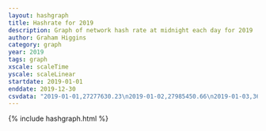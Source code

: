 ```yaml
---
layout: hashgraph
title: Hashrate for 2019
description: Graph of network hash rate at midnight each day for 2019
author: Graham Higgins
category: graph
year: 2019
tags: graph
xscale: scaleTime
yscale: scaleLinear
startdate: 2019-01-01
enddate: 2019-12-30
csvdata: "2019-01-01,27277630.23\n2019-01-02,27985450.66\n2019-01-03,36602247.08\n2019-01-04,34330994.60\n2019-01-05,29980549.33\n2019-01-06,33581900.49\n2019-01-07,35090725.06\n2019-01-08,52024552.72\n2019-01-09,26545987.64\n2019-01-10,29057523.96\n2019-01-11,29016975.39\n2019-01-12,21252888.46\n2019-01-13,25866074.35\n2019-01-14,26741994.99\n2019-01-15,29038777.23\n2019-01-16,25897787.49\n2019-01-17,31902399.08\n2019-01-18,22982597.49\n2019-01-19,25826881.33\n2019-01-20,22319968.11\n2019-01-21,22610844.02\n2019-01-22,15547199.80\n2019-01-23,15964926.97\n2019-01-24,16582903.38\n2019-01-25,13685727.42\n2019-01-26,24882874.54\n2019-01-27,26682229.36\n2019-01-28,21918222.77\n2019-01-29,27802387.31\n2019-01-30,22994183.77\n2019-01-31,22985168.93\n2019-02-01,23763349.15\n2019-02-02,22490623.61\n2019-02-03,23434211.89\n2019-02-04,22818245.64\n2019-02-05,27350521.10\n2019-02-06,24118830.86\n2019-02-07,30952381.17\n2019-02-08,34076571.28\n2019-02-09,26268404.07\n2019-02-10,28873080.30\n2019-02-11,30116895.73\n2019-02-12,24528805.47\n2019-02-13,27420178.97\n2019-02-14,27307607.09\n2019-02-15,32713183.66\n2019-02-16,25301890.73\n2019-02-17,29424122.96\n2019-02-18,29314072.58\n2019-02-19,27517077.80\n2019-02-20,22253722.65\n2019-02-21,20861147.98\n2019-02-22,25398516.47\n2019-02-23,28289856.51\n2019-02-24,26578528.73\n2019-02-25,25653601.04\n2019-02-26,23383532.91\n2019-02-27,29337661.46\n2019-02-28,25221974.16\n2019-03-01,25683628.09\n2019-03-02,25698431.63\n2019-03-03,26485721.92\n2019-03-04,35238404.95\n2019-03-05,25755240.84\n2019-03-06,23439027.81\n2019-03-07,28090336.33\n2019-03-08,30613920.79\n2019-03-09,21804716.21\n2019-03-10,23026830.15\n2019-03-11,24396267.11\n2019-03-12,20618475.85\n2019-03-13,23357577.09\n2019-03-14,23597432.32\n2019-03-15,22618686.67\n2019-03-16,18543171.29\n2019-03-17,21356869.19\n2019-03-18,25590127.59\n2019-03-19,26220574.39\n2019-03-20,21011696.99\n2019-03-21,30425688.87\n2019-03-22,19937070.57\n2019-03-23,19392276.35\n2019-03-24,20713266.19\n2019-03-25,25101976.14\n2019-03-26,24820835.23\n2019-03-27,23154739.08\n2019-03-28,23082063.95\n2019-03-29,19565501.06\n2019-03-30,23627275.87\n2019-03-31,24523442.66\n2019-04-01,22119052.73\n2019-04-02,24991582.78\n2019-04-03,21435059.10\n2019-04-04,23616363.50\n2019-04-05,18214085.10\n2019-04-06,31027144.17\n2019-04-07,25485383.18\n2019-04-08,25429314.80\n2019-04-09,27589645.18\n2019-04-10,25804504.71\n2019-04-11,21896886.58\n2019-04-12,23060969.49\n2019-04-13,23088108.81\n2019-04-14,31520006.73\n2019-04-15,20391141.37\n2019-04-16,22834039.79\n2019-04-17,27082001.45\n2019-04-18,26461821.20\n2019-04-19,27648287.80\n2019-04-20,25147713.47\n2019-04-21,17765938.94\n2019-04-22,18417215.75\n2019-04-23,21293045.90\n2019-04-24,21192368.69\n2019-04-25,22875752.83\n2019-04-26,20547541.36\n2019-04-27,19998148.72\n2019-04-28,20651561.99\n2019-04-29,19643566.75\n2019-04-30,21280005.45\n2019-05-01,21405313.20\n2019-05-02,20537584.53\n2019-05-03,17989287.56\n2019-05-04,21897459.86\n2019-05-05,23061907.96\n2019-05-06,21332989.68\n2019-05-07,25618095.57\n2019-05-08,20877672.02\n2019-05-09,22145295.00\n2019-05-10,22905932.51\n2019-05-11,20295518.04\n2019-05-12,15578783.93\n2019-05-13,14619659.32\n2019-05-14,20730959.66\n2019-05-15,20859716.14\n2019-05-16,18585451.99\n2019-05-17,18028215.72\n2019-05-18,11743012.13\n2019-05-19,9289927.78\n2019-05-20,12662942.77\n2019-05-21,14864835.79\n2019-05-22,19551863.32\n2019-05-23,13196241.56\n2019-05-24,14578717.18\n2019-05-25,16872782.80\n2019-05-26,17790325.56\n2019-05-27,15171856.56\n2019-05-28,15804606.34\n2019-05-29,11548695.40\n2019-05-30,19121096.33\n2019-05-31,11651275.44\n2019-06-01,13587314.59\n2019-06-02,16581768.65\n2019-06-03,12132240.16\n2019-06-04,18163144.24\n2019-06-05,12626386.40\n2019-06-06,20167113.65\n2019-06-07,24329348.51\n2019-06-08,15514547.50\n2019-06-09,14489190.93\n2019-06-10,11026161.29\n2019-06-11,16126035.81\n2019-06-12,21048216.21\n2019-06-13,21111859.19\n2019-06-14,15912755.15\n2019-06-15,11047244.66\n2019-06-16,14074742.41\n2019-06-17,17894739.25\n2019-06-18,22107904.78\n2019-06-19,19305612.42\n2019-06-20,19601611.13\n2019-06-21,19698715.32\n2019-06-22,11980753.63\n2019-06-23,4303901.50\n2019-06-24,5244518.59\n2019-06-25,18110425.87\n2019-06-26,21571855.25\n2019-06-27,24616008.77\n2019-06-28,23450959.06\n2019-06-29,24461728.42\n2019-06-30,18855714.29\n2019-07-01,24410408.65\n2019-07-02,22644392.33\n2019-07-03,13787846.60\n2019-07-04,11188754.65\n2019-07-05,13551320.26\n2019-07-06,19316645.57\n2019-07-07,22169242.41\n2019-07-08,21432640.49\n2019-07-09,13790007.37\n2019-07-10,12493069.65\n2019-07-11,14572669.92\n2019-07-12,16445709.94\n2019-07-13,17055620.98\n2019-07-14,16336021.28\n2019-07-15,15501957.83\n2019-07-16,16565873.70\n2019-07-17,15316176.19\n2019-07-18,14003977.78\n2019-07-19,13067602.24\n2019-07-20,15701866.13\n2019-07-21,17903507.34\n2019-07-22,17390580.84\n2019-07-23,14459149.28\n2019-07-24,12697113.56\n2019-07-25,18789205.33\n2019-07-26,16649263.37\n2019-07-27,4452515.42\n2019-07-28,5416888.60\n2019-07-29,18506206.55\n2019-07-30,13953355.14\n2019-07-31,16117851.80\n2019-08-01,13812040.20\n2019-08-02,13734006.62\n2019-08-03,13985470.48\n2019-08-04,3894345.88\n2019-08-05,15288638.76\n2019-08-06,12091364.06\n2019-08-07,16957470.04\n2019-08-08,13375537.74\n2019-08-09,15081933.87\n2019-08-10,10998353.91\n2019-08-11,4150890.27\n2019-08-12,5785724.51\n2019-08-13,17669371.23\n2019-08-14,16196420.34\n2019-08-15,11645206.16\n2019-08-16,13618189.08\n2019-08-17,9701710.80\n2019-08-18,4191626.95\n2019-08-19,4437164.81\n2019-08-20,5306637.97\n2019-08-21,5201800.87\n2019-08-22,5558551.51\n2019-08-23,4915283.21\n2019-08-24,4585900.79\n2019-08-25,5321510.90\n2019-08-26,5629591.57\n2019-08-27,5623258.30\n2019-08-28,5582349.93\n2019-08-29,6149284.39\n2019-08-30,5518661.00\n2019-08-31,5532509.68\n2019-09-01,20592506.66\n2019-09-02,18663618.82\n2019-09-03,15504183.20\n2019-09-04,9825189.47\n2019-09-05,15372705.40\n2019-09-06,21738491.84\n2019-09-07,14548905.31\n2019-09-08,16290377.09\n2019-09-09,13852555.14\n2019-09-10,23464476.92\n2019-09-11,7685941.95\n2019-09-12,10675335.47\n2019-09-13,10222536.34\n2019-09-14,11654904.47\n2019-09-15,9574488.90\n2019-09-16,9272309.01\n2019-09-17,22229170.21\n2019-09-18,18892266.61\n2019-09-19,16409884.54\n2019-09-20,18617141.91\n2019-09-21,21015801.46\n2019-09-22,13412938.22\n2019-09-23,19589337.54\n2019-09-24,17390192.48\n2019-09-25,16538391.06\n2019-09-26,16039237.43\n2019-09-27,14844680.81\n2019-09-28,18560943.13\n2019-09-29,18520654.62\n2019-09-30,18468190.69\n2019-10-01,16047178.27\n2019-10-02,16113003.24\n2019-10-03,17318990.42\n2019-10-04,17806294.23\n2019-10-05,11300480.60\n2019-10-06,10918727.85\n2019-10-07,8113292.79\n2019-10-08,16140390.87\n2019-10-09,18416980.46\n2019-10-10,15662565.57\n2019-10-11,17856930.16\n2019-10-12,15375230.28\n2019-10-13,18426712.23\n2019-10-14,16596797.91\n2019-10-15,17108354.97\n2019-10-16,16017369.54\n2019-10-17,17925683.32\n2019-10-18,16370585.15\n2019-10-19,16132390.82\n2019-10-20,18823183.55\n2019-10-21,17673311.50\n2019-10-22,16981577.90\n2019-10-23,15605426.05\n2019-10-24,16738701.15\n2019-10-25,20614059.14\n2019-10-26,17379891.28\n2019-10-27,20383276.82\n2019-10-28,19582158.41\n2019-10-29,13970522.58\n2019-10-30,19026266.65\n2019-10-31,17367048.21\n2019-11-01,17462651.27\n2019-11-02,20710926.28\n2019-11-03,18297754.06\n2019-11-04,17325583.93\n2019-11-05,19046528.39\n2019-11-06,18197774.54\n2019-11-07,18467442.71\n2019-11-08,19866529.01\n2019-11-09,20393226.27\n2019-11-10,23911803.16\n2019-11-11,17949962.71\n2019-11-12,19014558.05\n2019-11-13,20215617.52\n2019-11-14,15853989.66\n2019-11-15,22250497.26\n2019-11-16,23252264.19\n2019-11-17,16954704.97\n2019-11-18,17872384.48\n2019-11-19,18555251.66\n2019-11-20,20282573.60\n2019-11-21,17612683.61\n2019-11-22,17509712.79\n2019-11-23,17281091.39\n2019-11-24,17226321.21\n2019-11-25,17501786.67\n2019-11-26,17937045.15\n2019-11-27,17623731.95\n2019-11-28,16320263.89\n2019-11-29,15816765.81\n2019-11-30,17717880.04\n2019-12-01,17924542.35\n2019-12-02,16401539.07\n2019-12-03,21452301.44\n2019-12-04,18640565.80\n2019-12-05,18543647.50\n2019-12-06,18149550.25\n2019-12-07,22196930.86\n2019-12-08,19270423.09\n2019-12-09,17751216.00\n2019-12-10,17695851.94\n2019-12-11,14065014.48\n2019-12-12,17069413.21\n2019-12-13,17840408.48\n2019-12-14,21281446.07\n2019-12-15,19525955.70\n2019-12-16,9752524.69\n2019-12-17,18986017.31\n2019-12-18,15604431.65\n2019-12-19,23334691.98\n2019-12-20,17630912.43\n2019-12-21,16929561.55\n2019-12-22,16261319.18\n2019-12-23,8579090.85\n2019-12-24,16235401.14\n2019-12-25,17311172.82\n2019-12-26,16839632.92\n2019-12-27,20677563.97\n2019-12-28,17540981.78\n2019-12-29,13367415.74\n2019-12-30,17582180.92"
---
```


{% include hashgraph.html %}

